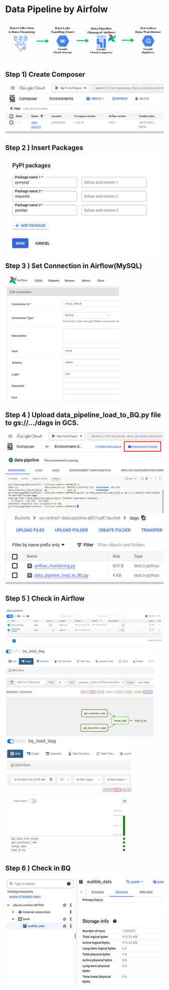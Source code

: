 # Data Pipeline by Airfolw

![Alt text](https://github.com/Chanin-Thongjin/Data_Pipeline_by_Airflow/blob/main/img/Process.png)

## Step 1) Create Composer
![Alt text](https://github.com/Chanin-Thongjin/Data_Pipeline_by_Airflow/blob/main/img/image.png)
## Step 2 ) Insert Packages
![Alt text](https://github.com/Chanin-Thongjin/Data_Pipeline_by_Airflow/blob/main/img/image-1.png)
## Step 3 ) Set Connection in Airflow(MySQL)
![Alt text](https://github.com/Chanin-Thongjin/Data_Pipeline_by_Airflow/blob/main/img/image-2.png)
 
## Step 4 ) Upload data_pipeline_load_to_BQ.py file to gs://…/dags in GCS.
![Alt text](https://github.com/Chanin-Thongjin/Data_Pipeline_by_Airflow/blob/main/img/image-3.png) <br/>
![Alt text](https://github.com/Chanin-Thongjin/Data_Pipeline_by_Airflow/blob/main/img/image-4.png) <br/>
![Alt text](https://github.com/Chanin-Thongjin/Data_Pipeline_by_Airflow/blob/main/img/image-5.png)<br/>
## Step 5 ) Check in Airflow
![Alt text](https://github.com/Chanin-Thongjin/Data_Pipeline_by_Airflow/blob/main/img/image-6.png) <br/>
![Alt text](https://github.com/Chanin-Thongjin/Data_Pipeline_by_Airflow/blob/main/img/image-7.png) <br/>
![Alt text](https://github.com/Chanin-Thongjin/Data_Pipeline_by_Airflow/blob/main/img/image-8.png) <br/>
## Step 6 ) Check in BQ
![Alt text](https://github.com/Chanin-Thongjin/Data_Pipeline_by_Airflow/blob/main/img/image-9.png)<br/>
